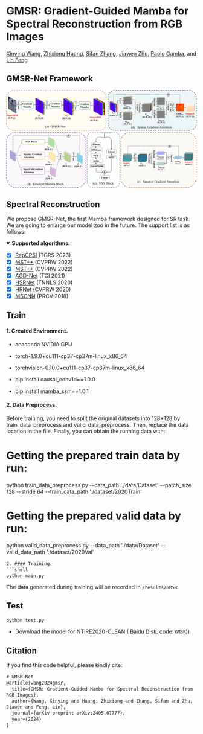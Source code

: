 # GMSR: Gradient-Guided Mamba for Spectral Reconstruction from RGB Images
[Xinying Wang](),  [Zhixiong Huang](), [Sifan Zhang](), [Jiawen Zhu](), [Paolo Gamba](), and [Lin Feng]() 


## GMSR-Net Framework
<img src="./figure/GMSR.png"/>



##  Spectral Reconstruction

We propose GMSR-Net, the first Mamba framework designed for SR task.  We are going to enlarge our model zoo in the future. The support list is as follows:

<details open>
<summary><b>Supported algorithms:</b></summary>

* [x] [RepCPSI](https://ieeexplore.ieee.org/abstract/document/10092801) (TGRS 2023)
* [x] [MST++](https://arxiv.org/abs/2111.07910) (CVPRW 2022)
* [x] [MST++](https://arxiv.org/abs/2111.07910) (CVPRW 2022)
* [x] [AGD-Net](https://ieeexplore.ieee.org/document/9599509) (TCI 2021)
* [x] [HSRNet](https://ieeexplore.ieee.org/document/9357488) (TNNLS 2020)
* [x] [HRNet](https://ieeexplore.ieee.org/document/9150643) (CVPRW 2020)
* [x] [MSCNN](https://link.springer.com/content/pdf/10.1007/978-3-030-03335-4_18.pdf) (PRCV 2018)
## Train
#### 1. **Created Environment.**

- anaconda NVIDIA GPU

- torch-1.9.0+cu111-cp37-cp37m-linux_x86_64

- torchvision-0.10.0+cu111-cp37-cp37m-linux_x86_64

- pip install causal_conv1d==1.0.0
- pip install mamba_ssm==1.0.1


#### 2. Data Preprocess.

Before training, you need to split the original datasets into 128*128 by train_data_preprocess and valid_data_preprocess. Then, replace the data location in the file. Finally, you can obtain the running data with:


# Getting the prepared train data by run:
python train_data_preprocess.py --data_path './data/Dataset' --patch_size 128 --stride 64 --train_data_path './dataset/2020Train'

# Getting the prepared valid data by run:
python valid_data_preprocess.py --data_path './data/Dataset' --valid_data_path './dataset/2020Val'
```
2. #### Training.
```shell
python main.py
```
The data generated during training will be recorded in `/results/GMSR`.
## Test
```shell
python test.py
```
- Download the model for NTIRE2020-CLEAN ( [Baidu Disk](https://pan.baidu.com/s/1KTxgNsPgSQYHv6ZJkTstqg), code: `GMSR`))


## Citation
If you find this code helpful, please kindly cite:
```shell
# GMSR-Net
@article{wang2024gmsr,
  title={GMSR: Gradient-Guided Mamba for Spectral Reconstruction from RGB Images},
  author={Wang, Xinying and Huang, Zhixiong and Zhang, Sifan and Zhu, Jiawen and Feng, Lin},
  journal={arXiv preprint arXiv:2405.07777},
  year={2024}
}

```
